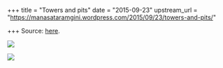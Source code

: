 +++
title = "Towers and pits"
date = "2015-09-23"
upstream_url = "https://manasataramgini.wordpress.com/2015/09/23/towers-and-pits/"

+++
Source: [here](https://manasataramgini.wordpress.com/2015/09/23/towers-and-pits/).

[![](https://lh3.googleusercontent.com/-L0en7aarzSg/VgJKKPExFhI/AAAAAAAADXY/f2F3AjZAe88/s800-Ic42/towers.jpg)](https://picasaweb.google.com/lh/photo/9CLGL23hlEtEGd0HIbojIdMTjNZETYmyPJy0liipFm0?feat=embedwebsite)

[![](https://lh3.googleusercontent.com/-pX6shVQhpEo/VgJKKD4oZCI/AAAAAAAADXU/lc3Yh3WS2bU/s800-Ic42/pits.jpg)](https://picasaweb.google.com/lh/photo/cdtIG3icZBq_2olrdaL7m9MTjNZETYmyPJy0liipFm0?feat=embedwebsite)
